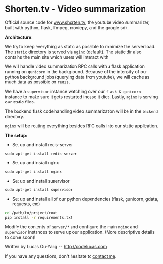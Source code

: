 Shorten.tv - Video summarization
================================

Official source code for www.shorten.tv, the youtube video summarizer, built with 
python, flask, ffmpeg, moviepy, and the google sdk.

**Architecture**:

We try to keep everything as static as possible to minimize the server load.
The `static` directory is served via `nginx` (default). The static dir  also contains 
the main site which users will interact with.

We will handle video summarization RPC calls with a flask application running 
on `gunicorn` in the background. Because of the intensity of our python background
jobs (querying data from youtube), we will cache as much data as possible on `redis`.

We have a `supervisor` instance watching over our `flask & gunicorn` instance to make sure
it gets restarted incase it dies. Lastly, `nginx` is serving our static files.

The backend flask code handling video summarization will be in the `backend` directory.

`nginx` will be routing everything besides RPC calls into our static application.

**The setup:**

- Set up and install redis-server

`sudo apt-get install redis-server`

- Set up and install nginx

`sudo apt-get install nginx`

- Set up and install supervisor

`sudo apt-get install supervisor`

- Set up and install all of our python dependencies (flask, gunicorn, gdata, requests, etc)

```bash
cd /path/to/project/root
pip install -r requirements.txt
```

Modify the contents of `server/*` and configure the main `nginx` and 
`supervisor` instances to serve up our application. (More descriptive
details to come soon)!

Written by Lucas Ou-Yang -- http://codelucas.com

If you have any questions, don't hesitate to [contact me](http://codelucas.com).
